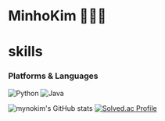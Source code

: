 # MinhoKim 👨🏻‍💻

# skills
### Platforms & Languages
![Python](https://img.shields.io/badge/Python-3776AB.svg?&style=for-the-badge&logo=Python&logoColor=white)
![Java](https://img.shields.io/badge/Java-007396.svg?&style=for-the-badge&logo=Java&logoColor=white)



![mynokim's GitHub stats](https://github-readme-stats.vercel.app/api?username=kim-mynomim_icons=true&theme=radical)
[![Solved.ac Profile](http://mazassumnida.wtf/api/v2/generate_badge?boj=minho020805)](https://solved.ac/minho020805/)
